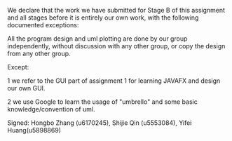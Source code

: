 We declare that the work we have submitted for Stage B of this assignment and all stages before it is entirely our own work, with the following documented exceptions:

All the program design and uml plotting are done by our group independently, without discussion with any other group, or copy the design from any other group.

Except:

1 we refer to the GUI part of assignment 1 for learning JAVAFX and design our own GUI.

2 we use Google to learn the usage of "umbrello" and some basic knowledge/convention of uml.

Signed: Hongbo Zhang (u6170245), Shijie Qin (u5553084), Yifei Huang(u5898869)
